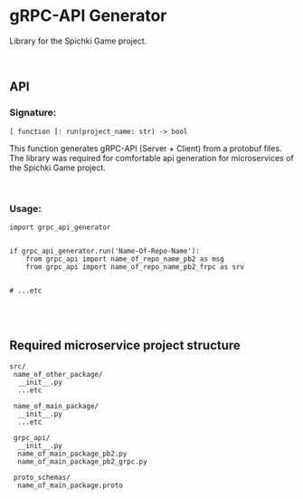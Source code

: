 # gRPC-API Generator

Library for the Spichki Game project.

<br>

## API

### Signature:
```
[ function ]: run(project_name: str) -> bool
```

This function generates gRPC-API (Server + Client) from a protobuf files. The library was required for comfortable api generation for microservices of the Spichki Game project.

<br>

### Usage:

```
import grpc_api_generator


if grpc_api_generator.run('Name-Of-Repo-Name'):
	from grpc_api import name_of_repo_name_pb2 as msg
	from grpc_api import name_of_repo_name_pb2_frpc as srv


# ...etc
```

<br>
<br>

## Required microservice project structure

```
src/
 name_of_other_package/
  __init__.py
  ...etc

 name_of_main_package/
  __init__.py
  ...etc

 grpc_api/
  __init__.py
  name_of_main_package_pb2.py
  name_of_main_package_pb2_grpc.py

 proto_schemas/
  name_of_main_package.proto
```
